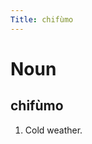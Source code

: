 ```yaml
---
Title: chifùmo
---
```


Noun
================================

chifùmo
----------------

1. Cold weather.

